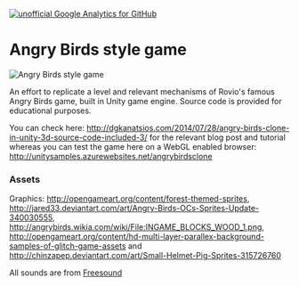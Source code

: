 [![unofficial Google Analytics for GitHub](https://gaforgithub.azurewebsites.net/api?repo=AngryBirdsStyleGame)](https://github.com/dgkanatsios/gaforgithub)

# Angry Birds style game

![Angry Birds style game](https://dgkanatsios.files.wordpress.com/2014/07/image_thumb4_37de4480.png)

An effort to replicate a level and relevant mechanisms of Rovio's famous Angry Birds game, built in Unity game engine. Source code is provided for educational purposes.

You can check here: http://dgkanatsios.com/2014/07/28/angry-birds-clone-in-unity-3d-source-code-included-3/ for the relevant blog post and tutorial whereas you can test the game here on a WebGL enabled browser: http://unitysamples.azurewebsites.net/angrybirdsclone

### Assets

Graphics: http://opengameart.org/content/forest-themed-sprites, http://jared33.deviantart.com/art/Angry-Birds-OCs-Sprites-Update-340030555, http://angrybirds.wikia.com/wiki/File:INGAME_BLOCKS_WOOD_1.png, http://opengameart.org/content/hd-multi-layer-parallex-background-samples-of-glitch-game-assets and http://chinzapep.deviantart.com/art/Small-Helmet-Pig-Sprites-315726760

All sounds are  from [Freesound](www.freesound.org)